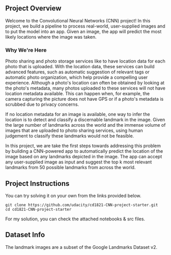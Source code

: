 ## Project Overview

Welcome to the Convolutional Neural Networks (CNN) project!
In this project, we build a pipeline to process real-world, user-supplied images and to put the model into an app.
Given an image, the app will predict the most likely locations where the image was taken.

### Why We're Here

Photo sharing and photo storage services like to have location data for each photo that is uploaded. With the location
data, these services can build advanced features, such as automatic suggestion of relevant tags or automatic photo
organization, which help provide a compelling user experience. Although a photo's location can often be obtained by
looking at the photo's metadata, many photos uploaded to these services will not have location metadata available. This
can happen when, for example, the camera capturing the picture does not have GPS or if a photo's metadata is scrubbed
due to privacy concerns.

If no location metadata for an image is available, one way to infer the location is to detect and classify a discernable
landmark in the image. Given the large number of landmarks across the world and the immense volume of images that are
uploaded to photo sharing services, using human judgement to classify these landmarks would not be feasible.

In this project, we are take the first steps towards addressing this problem by building a CNN-powered app to
automatically predict the location of the image based on any landmarks depicted in the image. The app can accept any
user-supplied image as input and suggest the top k most relevant landmarks from 50 possible landmarks from across the
world.

## Project Instructions

You can try solving it on your own from the links provided below.
```
git clone https://github.com/udacity/cd1821-CNN-project-starter.git
cd cd1821-CNN-project-starter
```
For my solution, you can check the attached notebooks & src files.

## Dataset Info

The landmark images are a subset of the Google Landmarks Dataset v2.
